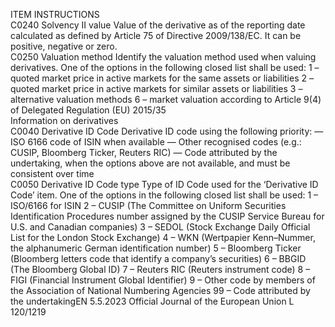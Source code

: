  
ITEM  INSTRUCTIONS  
C0240  Solvency II value  Value of the derivative as of the reporting date calculated as defined by Article 75 of 
Directive 2009/138/EC. It can be positive, negative or zero.  
C0250  Valuation method  Identify the valuation method used when valuing derivatives. One of the options in the 
following closed list shall be used: 
1 – quoted market price in active markets for the same assets or liabilities 
2 – quoted market price in active markets for similar assets or liabilities 
3 – alternative valuation methods 
6 – market valuation according to Article 9(4) of Delegated Regulation (EU) 2015/35  
Information on derivatives  
C0040  Derivative ID Code  Derivative ID code using the following priority: 
— ISO 6166 code of ISIN when available 
— Other recognised codes (e.g.: CUSIP, Bloomberg Ticker, Reuters RIC) 
— Code attributed by the undertaking, when the options above are not available, and must 
be consistent over time  
C0050  Derivative ID Code type  Type of ID Code used for the ‘Derivative ID Code’ item. One of the options in the following 
closed list shall be used: 
1 – ISO/6166 for ISIN 
2 – CUSIP (The Committee on Uniform Securities Identification Procedures number assigned 
by the CUSIP Service Bureau for U.S. and Canadian companies) 
3 – SEDOL (Stock Exchange Daily Official List for the London Stock Exchange) 
4 – WKN (Wertpapier Kenn–Nummer, the alphanumeric German identification number) 
5 – Bloomberg Ticker (Bloomberg letters code that identify a company’s securities) 
6 – BBGID (The Bloomberg Global ID) 
7 – Reuters RIC (Reuters instrument code) 
8 – FIGI (Financial Instrument Global Identifier) 
9 – Other code by members of the Association of National Numbering Agencies 
99 – Code attributed by the undertakingEN  5.5.2023 Official Journal of the European Union L 120/1219